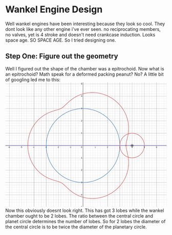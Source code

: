 # Wankel Engine Design
Well wankel engines have been interesting because they look so cool. They dont look like any other engine i've ever seen. no reciprocating members, no valves, yet is 4 stroke and doesn't need crankcase induction. Looks space age. SO SPACE AGE. So I tried designing one.

## Step One: Figure out the geometry
Well I figured out the shape of the chamber was a epitrochoid. Now what is an epitrochoid? Math speak for a deformed packing peanut? No? A little bit of googling led me to this:
![THIS is an epitrochoid](docs/assets/epitrochoid.png)
Now this obviously doesnt look right. This has got 3 lobes while the wankel chamber ought to be 2 lobes. The ratio between the central circle and planet circle determines the number of lobes. So for 2 lobes the diameter of the central circle is to be twice the diameter of the planetary circle.
